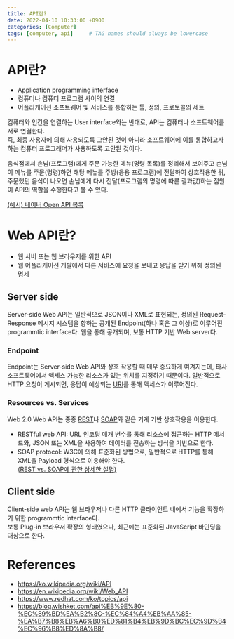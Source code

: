 ```yaml
---
title: API란?
date: 2022-04-10 10:33:00 +0900
categories: [Computer]
tags: [computer, api]     # TAG names should always be lowercase
---
```


# API란?

* Application programming interface  
* 컴퓨터나 컴퓨터 프로그램 사이의 연결  
* 어플리케이션 소프트웨어 및 서비스를 통합하는 툴, 정의, 프로토콜의 세트
  
컴퓨터와 인간을 연결하는 User interface와는 반대로, API는 컴퓨터나 소프트웨어를 서로 연결한다.  
즉, 최종 사용자에 의해 사용되도록 고안된 것이 아니라 소프트웨어에 이를 통합하고자 하는 컴퓨터 프로그래머가 사용하도록 고안된 것이다.

음식점에서 손님(프로그램)에게 주문 가능한 메뉴(명령 목록)를 정리해서 보여주고 손님이 메뉴를 주문(명령)하면 해당 메뉴를 주방(응용 프로그램)에 전달하여 상호작용한 뒤, 주문했던 음식이 나오면 손님에게 다시 전달(프로그램의 명령에 따른 결과값)하는 점원이 API의 역할을 수행한다고 볼 수 있다.  

[(예시) 네이버 Open API 목록](https://developers.naver.com/products/intro/plan/plan.md#%EB%84%A4%EC%9D%B4%EB%B2%84-%EC%98%A4%ED%94%88-api-%EB%AA%A9%EB%A1%9D)

# Web API란?
* 웹 서버 또는 웹 브라우저를 위한 API
* 웹 어플리케이션 개발에서 다른 서비스에 요청을 보내고 응답을 받기 위해 정의된 명세

## Server side
Server-side Web API는 일반적으로 JSON이나 XML로 표현되는, 정의된 Request-Response 메시지 시스템을 향하는 공개된 Endpoint(하나 혹은 그 이상)로 이루어진 programmtic interface다. 웹을 통해 공개되며, 보통 HTTP 기반 Web server다.

### Endpoint
Endpoint는 Server-side Web API와 상호 작용할 때 매우 중요하게 여겨지는데, 타사 소프트웨어에서 액세스 가능한 리소스가 있는 위치를 지정하기 때문이다. 일반적으로 HTTP 요청이 게시되면, 응답이 예상되는 [URI](https://ko.wikipedia.org/wiki/%ED%86%B5%ED%95%A9_%EC%9E%90%EC%9B%90_%EC%8B%9D%EB%B3%84%EC%9E%90)를 통해 액세스가 이루어진다.

### Resources vs. Services
Web 2.0 Web API는 종종 [REST](https://en.wikipedia.org/wiki/Representational_state_transfer)나 [SOAP](https://en.wikipedia.org/wiki/SOAP)와 같은 기계 기반 상호작용을 이용한다.  
* RESTful web API: URL 인코딩 매개 변수를 통해 리소스에 접근하는 HTTP 메서드와, JSON 또는 XML을 사용하여 데이터를 전송하는 방식을 기반으로 한다.
* SOAP protocol: W3C에 의해 표준화된 방법으로, 일반적으로 HTTP를 통해 XML을 Payload 형식으로 이용해야 한다.  
[(REST vs. SOAP에 관한 상세한 설명)](https://blog.wishket.com/soap-api-vs-rest-api-%EB%91%90-%EB%B0%A9%EC%8B%9D%EC%9D%98-%EA%B0%80%EC%9E%A5-%ED%81%B0-%EC%B0%A8%EC%9D%B4%EC%A0%90%EC%9D%80/)

## Client side
Client-side web API는 웹 브라우저나 다른 HTTP 클라이언트 내에서 기능을 확장하기 위한 programmtic interface다.  
보통 Plug-in 브라우저 확장의 형태였으나, 최근에는 표준화된 JavaScript 바인딩을 대상으로 한다.

# References
* https://ko.wikipedia.org/wiki/API
* https://en.wikipedia.org/wiki/Web_API
* https://www.redhat.com/ko/topics/api
* https://blog.wishket.com/api%EB%9E%80-%EC%89%BD%EA%B2%8C-%EC%84%A4%EB%AA%85-%EA%B7%B8%EB%A6%B0%ED%81%B4%EB%9D%BC%EC%9D%B4%EC%96%B8%ED%8A%B8/
